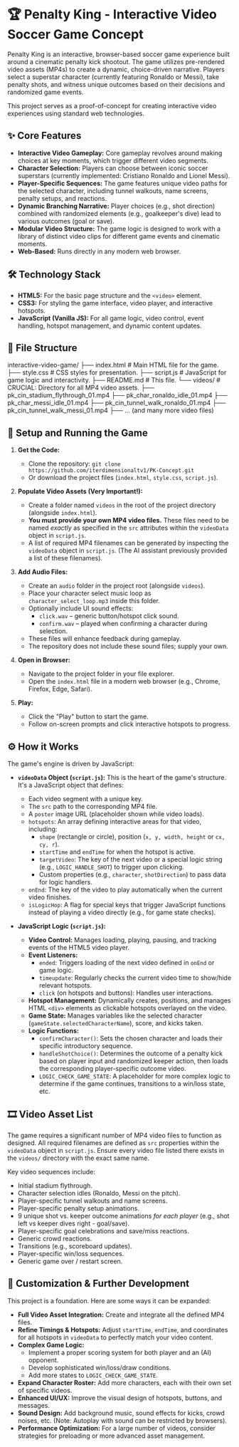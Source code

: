 # 🏆 Penalty King - Interactive Video Soccer Game Concept

Penalty King is an interactive, browser-based soccer game experience built around a cinematic penalty kick shootout. The game utilizes pre-rendered video assets (MP4s) to create a dynamic, choice-driven narrative. Players select a superstar character (currently featuring Ronaldo or Messi), take penalty shots, and witness unique outcomes based on their decisions and randomized game events.

This project serves as a proof-of-concept for creating interactive video experiences using standard web technologies.

## ✨ Core Features

  * **Interactive Video Gameplay:** Core gameplay revolves around making choices at key moments, which trigger different video segments.
  * **Character Selection:** Players can choose between iconic soccer superstars (currently implemented: Cristiano Ronaldo and Lionel Messi).
  * **Player-Specific Sequences:** The game features unique video paths for the selected character, including tunnel walkouts, name screens, penalty setups, and reactions.
  * **Dynamic Branching Narrative:** Player choices (e.g., shot direction) combined with randomized elements (e.g., goalkeeper's dive) lead to various outcomes (goal or save).
  * **Modular Video Structure:** The game logic is designed to work with a library of distinct video clips for different game events and cinematic moments.
  * **Web-Based:** Runs directly in any modern web browser.

## 🛠️ Technology Stack

  * **HTML5:** For the basic page structure and the `<video>` element.
  * **CSS3:** For styling the game interface, video player, and interactive hotspots.
  * **JavaScript (Vanilla JS):** For all game logic, video control, event handling, hotspot management, and dynamic content updates.

## 📁 File Structure

interactive-video-game/
├── index.html            # Main HTML file for the game.
├── style.css             # CSS styles for presentation.
├── script.js             # JavaScript for game logic and interactivity.
├── README.md             # This file.
└── videos/               # CRUCIAL: Directory for all MP4 video assets.
├── pk_cin_stadium_flythrough_01.mp4
├── pk_char_ronaldo_idle_01.mp4
├── pk_char_messi_idle_01.mp4
├── pk_cin_tunnel_walk_ronaldo_01.mp4
├── pk_cin_tunnel_walk_messi_01.mp4
├── ... (and many more video files)


## 🚀 Setup and Running the Game

1.  **Get the Code:**

      * Clone the repository: `git clone https://github.com/iterdimensionaltv1/PK-Concept.git`
      * Or download the project files (`index.html`, `style.css`, `script.js`).

2.  **Populate Video Assets (Very Important\!):**

      * Create a folder named `videos` in the root of the project directory (alongside `index.html`).
      * **You must provide your own MP4 video files.** These files need to be named *exactly* as specified in the `src` attributes within the `videoData` object in `script.js`.
      * A list of required MP4 filenames can be generated by inspecting the `videoData` object in `script.js`. (The AI assistant previously provided a list of these filenames).

3.  **Add Audio Files:**

      * Create an `audio` folder in the project root (alongside `videos`).
      * Place your character select music loop as `character_select_loop.mp3` inside this folder.
      * Optionally include UI sound effects:
          * `click.wav` – generic button/hotspot click sound.
          * `confirm.wav` – played when confirming a character during selection.
      * These files will enhance feedback during gameplay.
      * The repository does not include these sound files; supply your own.

4.  **Open in Browser:**

      * Navigate to the project folder in your file explorer.
      * Open the `index.html` file in a modern web browser (e.g., Chrome, Firefox, Edge, Safari).

5.  **Play:**

      * Click the "Play" button to start the game.
      * Follow on-screen prompts and click interactive hotspots to progress.

## ⚙️ How it Works

The game's engine is driven by JavaScript:

  * **`videoData` Object (`script.js`):** This is the heart of the game's structure. It's a JavaScript object that defines:

      * Each video segment with a unique key.
      * The `src` path to the corresponding MP4 file.
      * A `poster` image URL (placeholder shown while video loads).
      * `hotspots`: An array defining interactive areas for that video, including:
          * `shape` (rectangle or circle), position (`x, y, width, height` or `cx, cy, r`).
          * `startTime` and `endTime` for when the hotspot is active.
          * `targetVideo`: The key of the next video or a special logic string (e.g., `LOGIC_HANDLE_SHOT`) to trigger upon clicking.
          * Custom properties (e.g., `character`, `shotDirection`) to pass data for logic handlers.
      * `onEnd`: The key of the video to play automatically when the current video finishes.
      * `isLogicHop`: A flag for special keys that trigger JavaScript functions instead of playing a video directly (e.g., for game state checks).

  * **JavaScript Logic (`script.js`):**

      * **Video Control:** Manages loading, playing, pausing, and tracking events of the HTML5 video player.
      * **Event Listeners:**
          * `ended`: Triggers loading of the next video defined in `onEnd` or game logic.
          * `timeupdate`: Regularly checks the current video time to show/hide relevant hotspots.
          * `click` (on hotspots and buttons): Handles user interactions.
      * **Hotspot Management:** Dynamically creates, positions, and manages HTML `<div>` elements as clickable hotspots overlayed on the video.
      * **Game State:** Manages variables like the selected character (`gameState.selectedCharacterName`), score, and kicks taken.
      * **Logic Functions:**
          * `confirmCharacter()`: Sets the chosen character and loads their specific introductory sequence.
          * `handleShotChoice()`: Determines the outcome of a penalty kick based on player input and randomized keeper action, then loads the corresponding player-specific outcome video.
          * `LOGIC_CHECK_GAME_STATE`: A placeholder for more complex logic to determine if the game continues, transitions to a win/loss state, etc.

## 🎞️ Video Asset List

The game requires a significant number of MP4 video files to function as designed. All required filenames are defined as `src` properties within the `videoData` object in `script.js`. Ensure every video file listed there exists in the `videos/` directory with the exact same name.

Key video sequences include:

  * Initial stadium flythrough.
  * Character selection idles (Ronaldo, Messi on the pitch).
  * Player-specific tunnel walkouts and name screens.
  * Player-specific penalty setup animations.
  * 9 unique shot vs. keeper outcome animations *for each player* (e.g., shot left vs keeper dives right - goal/save).
  * Player-specific goal celebrations and save/miss reactions.
  * Generic crowd reactions.
  * Transitions (e.g., scoreboard updates).
  * Player-specific win/loss sequences.
  * Generic game over / restart screen.

## 🎨 Customization & Further Development

This project is a foundation. Here are some ways it can be expanded:

  * **Full Video Asset Integration:** Create and integrate all the defined MP4 files.
  * **Refine Timings & Hotspots:** Adjust `startTime`, `endTime`, and coordinates for all hotspots in `videoData` to perfectly match your video content.
  * **Complex Game Logic:**
      * Implement a proper scoring system for both player and an (AI) opponent.
      * Develop sophisticated win/loss/draw conditions.
      * Add more states to `LOGIC_CHECK_GAME_STATE`.
  * **Expand Character Roster:** Add more characters, each with their own set of specific videos.
  * **Enhanced UI/UX:** Improve the visual design of hotspots, buttons, and messages.
  * **Sound Design:** Add background music, sound effects for kicks, crowd noises, etc. (Note: Autoplay with sound can be restricted by browsers).
  * **Performance Optimization:** For a large number of videos, consider strategies for preloading or more advanced asset management.
